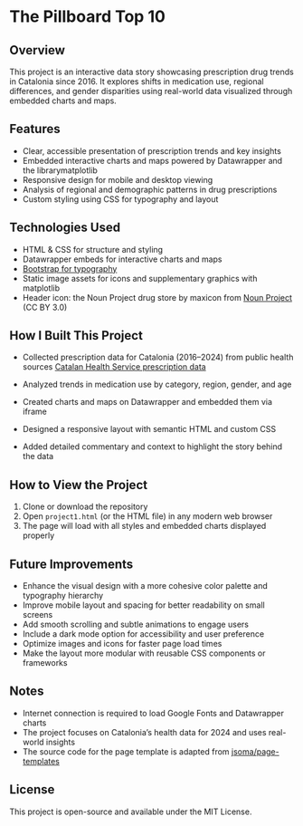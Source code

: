
# The Pillboard Top 10

## Overview  
This project is an interactive data story showcasing prescription drug trends in Catalonia since 2016. It explores shifts in medication use, regional differences, and gender disparities using real-world data visualized through embedded charts and maps.

## Features  
- Clear, accessible presentation of prescription trends and key insights  
- Embedded interactive charts and maps powered by Datawrapper and the librarymatplotlib
- Responsive design for mobile and desktop viewing  
- Analysis of regional and demographic patterns in drug prescriptions  
- Custom styling using CSS for typography and layout

## Technologies Used  
- HTML & CSS for structure and styling  
- Datawrapper embeds for interactive charts and maps  
- <a href="https://getbootstrap.com/docs/5.0/content/typography/">Bootstrap for typography</a>
- Static image assets for icons and supplementary graphics with matplotlib
- Header icon: the Noun Project drug store by maxicon from <a href="https://thenounproject.com/browse/icons/term/drug-store/" target="_blank" title="drug store Icons">Noun Project</a> (CC BY 3.0)

## How I Built This Project  
- Collected prescription data for Catalonia (2016–2024) from public health sources  <a href="https://analisi.transparenciacatalunya.cat/Salut/Receptes-facturades-al-Servei-Catal-de-la-Salut/thrd-jj3r/about_data">Catalan Health Service prescription data</a>

- Analyzed trends in medication use by category, region, gender, and age  
- Created charts and maps on Datawrapper and embedded them via iframe  
- Designed a responsive layout with semantic HTML and custom CSS  
- Added detailed commentary and context to highlight the story behind the data

## How to View the Project  
1. Clone or download the repository  
2. Open `project1.html` (or the HTML file) in any modern web browser  
3. The page will load with all styles and embedded charts displayed properly

## Future Improvements  
- Enhance the visual design with a more cohesive color palette and typography hierarchy  
- Improve mobile layout and spacing for better readability on small screens  
- Add smooth scrolling and subtle animations to engage users  
- Include a dark mode option for accessibility and user preference  
- Optimize images and icons for faster page load times  
- Make the layout more modular with reusable CSS components or frameworks

## Notes  
- Internet connection is required to load Google Fonts and Datawrapper charts  
- The project focuses on Catalonia’s health data for 2024 and uses real-world insights  
- The source code for the page template is adapted from [jsoma/page-templates](https://github.com/jsoma/page-templates/)

## License  
This project is open-source and available under the MIT License.

